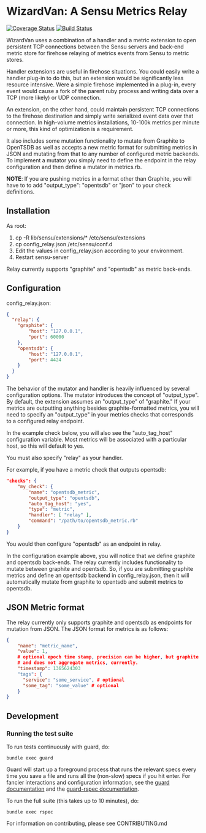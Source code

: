 # WizardVan: A Sensu Metrics Relay

[![Coverage Status](https://coveralls.io/repos/opower/sensu-metrics-relay/badge.png?branch=master)](https://coveralls.io/r/opower/sensu-metrics-relay?branch=master) [![Build Status](https://travis-ci.org/opower/sensu-metrics-relay.png?branch=master)](https://travis-ci.org/opower/sensu-metrics-relay)


WizardVan uses a combination of a handler and a metric extension to open
persistent TCP connections between the Sensu servers and back-end metric store
for firehose relaying of metrics events from Sensu to metric stores.

Handler extensions are useful in firehose situations.  You could easily write a
handler plug-in to do this, but an extension would be significantly less
resource intensive. Were a simple firehose implemented in a plug-in, every
event would cause a fork of the parent ruby process and writing data over a TCP
(more likely) or UDP connection.

An extension, on the other hand, could maintain persistent TCP connections to
the firehose destination and simply write serialized event data over that
connection. In high-volume metrics installations, 10-100k metrics per minute or
more, this kind of optimization is a requirement.

It also includes some mutation functionality to mutate from Graphite
to OpenTSDB as well as accepts a new metric format for submitting metrics
in JSON and mutating from that to any number of configured metric
backends. To implement a mutator you simply need to define the endpoint
in the relay configuration and then define a mutator in metrics.rb.

**NOTE**: If you are pushing metrics in a format other than Graphite, you will
have to to add "output\_type": "opentsdb" or "json" to your check definitions.

## Installation

As root:

1. cp -R lib/sensu/extensions/\* /etc/sensu/extensions
2. cp config\_relay.json /etc/sensu/conf.d 
3. Edit the values in config\_relay.json according to your environment.
4. Restart sensu-server

Relay currently supports "graphite" and "opentsdb" as metric back-ends.

## Configuration

config\_relay.json:

```json
{
  "relay": {
    "graphite": { 
        "host": "127.0.0.1",
        "port": 60000
    },
    "opentsdb": {
        "host": "127.0.0.1",
        "port": 4424
    }
  }
}
```

The behavior of the mutator and handler is heavily influenced by several configuration
options. The mutator introduces the concept of "output_type". By default, the extension
assumes an "output_type" of "graphite." If your metrics are outputting anything besides
graphite-formatted metrics, you will need to specify an "output_type" in your metrics
checks that corresponds to a configured relay endpoint.

In the example check below, you will also see the "auto_tag_host" configuration variable.
Most metrics will be associated with a particular host, so this will default to yes.

You must also specify "relay" as your handler.

For example, if you have a metric check that outputs opentsdb:

```json
"checks": {
    "my_check": {
        "name": "opentsdb_metric",
        "output_type": "opentsdb",
        "auto_tag_host": "yes",
        "type": "metric",
        "handler": [ "relay" ],
        "command": "/path/to/opentsdb_metric.rb"
    }
}
```

You would then configure "opentsdb" as an endpoint in relay.

In the configuration example above, you will notice that we define graphite and opentsdb
back-ends. The relay currently includes functionality to mutate between graphite and opentsdb.
So, if you are submitting graphite metrics and define an opentsdb backend in config_relay.json,
then it will automatically mutate from graphite to opentsdb and submit metrics to opentsdb.

## JSON Metric format

The relay currently only supports graphite and opentsdb as endpoints for
mutation from JSON. The JSON format for metrics is as follows:

```json
{
    "name": "metric_name",
    "value": 1,
    # optional epoch time stamp, precision can be higher, but graphite will floor()
    # and does not aggregate metrics, currently.
    "timestamp": 1365624303
    "tags": {
      "service": "some_service", # optional
      "some_tag": "some_value" # optional
    }
}
```

## Development

### Running the test suite

To run tests continuously with guard, do:

```
bundle exec guard
```

Guard will start up a foreground process that runs the relevant specs every
time you save a file and runs all the (non-slow) specs if you hit enter.  For
fancier interactions and configuration information, see the [guard
documentation](https://github.com/guard/guard) and the [guard-rspec
documentation](https://github.com/guard/guard-rspec).

To run the full suite (this takes up to 10 minutes), do:

```
bundle exec rspec
```

For information on contributing, please see CONTRIBUTING.md
